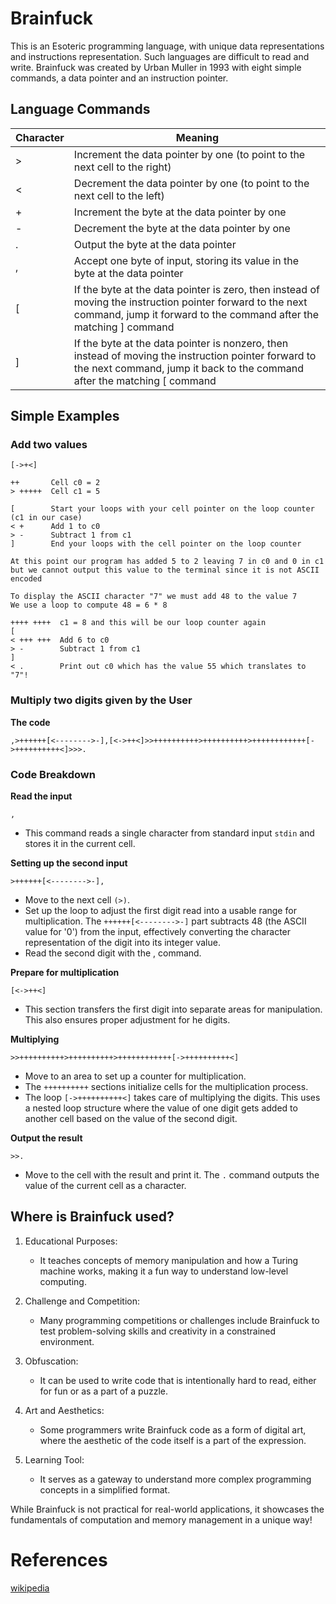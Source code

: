 # Brainfuck

This is an Esoteric programming language, with unique data representations and instructions representation. Such languages are difficult to read and write.
Brainfuck was created by Urban Muller in 1993 with eight simple commands, a data pointer and an instruction pointer.

## Language Commands
|Character | Meaning |
|--- | ---|
| > | Increment the data pointer by one (to point to the next cell to the right) |
| < | Decrement the data pointer by one (to point to the next cell to the left) |
| + | Increment the byte at the data pointer by one |
| - | Decrement the byte at the data pointer by one |
| . | Output the byte at the data pointer |
| , | Accept one byte of input, storing its value in the byte at the data pointer |
| [ | If the byte at the data pointer is zero, then instead of moving the instruction pointer forward to the next command, jump it forward to the command after the matching ] command |
| ] | If the byte at the data pointer is nonzero, then instead of moving the instruction pointer forward to the next command, jump it back to the command after the matching [ command |

## Simple Examples

### Add two values
```
[->+<]
```
```
++       Cell c0 = 2
> +++++  Cell c1 = 5

[        Start your loops with your cell pointer on the loop counter (c1 in our case)
< +      Add 1 to c0
> -      Subtract 1 from c1
]        End your loops with the cell pointer on the loop counter

At this point our program has added 5 to 2 leaving 7 in c0 and 0 in c1
but we cannot output this value to the terminal since it is not ASCII encoded

To display the ASCII character "7" we must add 48 to the value 7
We use a loop to compute 48 = 6 * 8

++++ ++++  c1 = 8 and this will be our loop counter again
[
< +++ +++  Add 6 to c0
> -        Subtract 1 from c1
]
< .        Print out c0 which has the value 55 which translates to "7"!
```

### Multiply two digits given by the User

**The code**

```brainfuck
,>++++++[<-------->-],[<->++<]>>++++++++++>++++++++++>++++++++++++[->++++++++++<]>>>.
```
### Code Breakdown
**Read the input**
```
,
```
- This command reads a single character from standard input `stdin` and stores it in the current cell.

**Setting up the second input**
```brainfuck
>++++++[<-------->-],
```
- Move to the next cell `(>)`.
- Set up the loop to adjust the first digit read into a usable range for multiplication. The `++++++[<-------->-]` part subtracts 48 (the ASCII value for '0') from the input, effectively converting the character representation of the digit into its integer value.
- Read the second digit with the , command.

**Prepare for multiplication**
```brainfuck
[<->++<]
```
- This section transfers the first digit into separate areas for manipulation. This also ensures proper adjustment for he digits.

**Multiplying**
```brainfuck
>>++++++++++>++++++++++>++++++++++++[->++++++++++<]
```
- Move to an area to set up a counter for multiplication.
- The `++++++++++` sections initialize cells for the multiplication process.
- The loop `[->++++++++++<]` takes care of multiplying the digits. This uses a nested loop structure where the value of one digit gets added to another cell based on the value of the second digit.

**Output the result**
```
>>.
```
- Move to the cell with the result and print it. The `.` command outputs the value of the current cell as a character.
## Where is Brainfuck used?
1. Educational Purposes:

	- It teaches concepts of memory manipulation and how a Turing machine works, making it a fun way to understand low-level computing.

2. Challenge and Competition:

	- Many programming competitions or challenges include Brainfuck to test problem-solving skills and creativity in a constrained environment.

3. Obfuscation:

	- It can be used to write code that is intentionally hard to read, either for fun or as a part of a puzzle.

4. Art and Aesthetics:

	- Some programmers write Brainfuck code as a form of digital art, where the aesthetic of the code itself is a part of the expression.

5. Learning Tool:

	- It serves as a gateway to understand more complex programming concepts in a simplified format.

While Brainfuck is not practical for real-world applications, it showcases the fundamentals of computation and memory management in a unique way!

# References
[wikipedia](https://en.wikipedia.org/wiki/Brainfuck)


